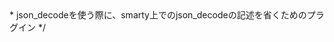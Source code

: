 <?php
/**
 * Smarty plugin
 * @category CMS
 * @package  Smarty
 * @author   牛田　聖嗣 <ushida@diverta.co.jp>
 * json_decodeを使う際に、smarty上でのjson_decodeの記述を省くためのプラグイン
 */
